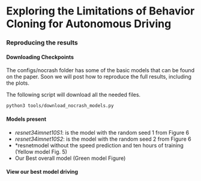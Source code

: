 Exploring the Limitations of Behavior Cloning for Autonomous Driving
====================================================================

### Reproducing the results

#### Downloading Checkpoints

The configs/nocrash folder has some of the basic models that can be found on the paper.
Soon we will post how to reproduce the full results, including the plots. 

The following script will download
all the needed files.

    python3 tools/download_nocrash_models.py
    

#### Models present

 * *resnet34imnet10S1*: is the model with the random seed 1 from Figure 6
 * *resnet34imnet10S2*: is the model with the random seed 2 from Figure 6
 * *resnetmodel without the speed prediction and ten hours of training (Yellow model Fig. 5)
 * Our Best overall model (Green model Figure)




#### View our best model driving 